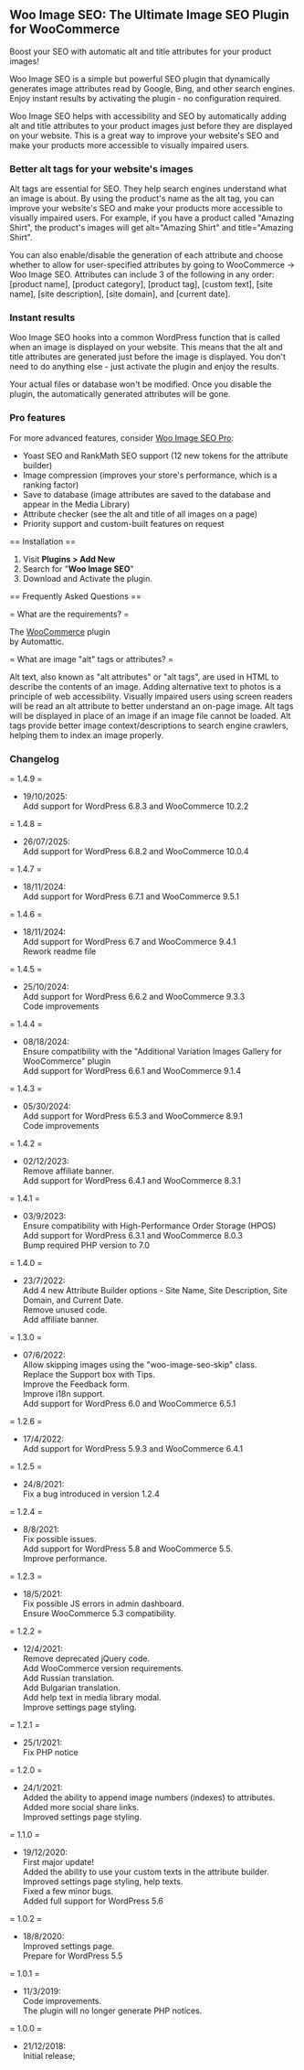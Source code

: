## Woo Image SEO: The Ultimate Image SEO Plugin for WooCommerce

Boost your SEO with automatic alt and title attributes for your product images!

Woo Image SEO is a simple but powerful SEO plugin that dynamically generates image attributes read by Google, Bing, and other search engines. Enjoy instant results by activating the plugin - no configuration required.

Woo Image SEO helps with accessibility and SEO by automatically adding alt and title attributes to your product images just before they are displayed on your website. This is a great way to improve your website's SEO and make your products more accessible to visually impaired users.

### Better alt tags for your website's images

Alt tags are essential for SEO. They help search engines understand what an image is about. By using the product's name as the alt tag, you can improve your website's SEO and make your products more accessible to visually impaired users. For example, if you have a product called "Amazing Shirt", the product's images will get alt="Amazing Shirt" and title="Amazing Shirt".

You can also enable/disable the generation of each attribute and choose whether to allow for user-specified attributes by going to WooCommerce -> Woo Image SEO. Attributes can include 3 of the following in any order: [product name], [product category], [product tag], [custom text], [site name], [site description], [site domain], and [current date].

### Instant results

Woo Image SEO hooks into a common WordPress function that is called when an image is displayed on your website. This means that the alt and title attributes are generated just before the image is displayed. You don't need to do anything else - just activate the plugin and enjoy the results.

Your actual files or database won't be modified. Once you disable the plugin, the automatically generated attributes will be gone.

### Pro features

For more advanced features, consider <a href="https://wooimageseo.com/#pro-features">Woo Image SEO Pro</a>:

- Yoast SEO and RankMath SEO support (12 new tokens for the attribute builder)
- Image compression (improves your store's performance, which is a ranking factor)
- Save to database (image attributes are saved to the database and appear in the Media Library)
- Attribute checker (see the alt and title of all images on a page)
- Priority support and custom-built features on request

== Installation ==

1. Visit <strong>Plugins > Add New</strong>
2. Search for "<strong>Woo Image SEO</strong>"
3. Download and Activate the plugin.

== Frequently Asked Questions ==

= What are the requirements? =

The <a href="https://wordpress.org/plugins/woocommerce/">WooCommerce</a> plugin<br /> by Automattic.

= What are image "alt" tags or attributes? =

Alt text, also known as "alt attributes" or "alt tags", are used in HTML to describe the contents of an image.
Adding alternative text to photos is a principle of web accessibility. Visually impaired users using screen readers will be read an alt attribute to better understand an on-page image.
Alt tags will be displayed in place of an image if an image file cannot be loaded.
Alt tags provide better image context/descriptions to search engine crawlers, helping them to index an image properly.

### Changelog

= 1.4.9 =
* 19/10/2025:  
  Add support for WordPress 6.8.3 and WooCommerce 10.2.2

= 1.4.8 =
* 26/07/2025:  
  Add support for WordPress 6.8.2 and WooCommerce 10.0.4

= 1.4.7 =
* 18/11/2024:  
  Add support for WordPress 6.7.1 and WooCommerce 9.5.1

= 1.4.6 =
* 18/11/2024:  
  Add support for WordPress 6.7 and WooCommerce 9.4.1  
  Rework readme file

= 1.4.5 =
* 25/10/2024:  
  Add support for WordPress 6.6.2 and WooCommerce 9.3.3  
  Code improvements  

= 1.4.4 =
* 08/18/2024:  
  Ensure compatibility with the "Additional Variation Images Gallery for WooCommerce" plugin  
  Add support for WordPress 6.6.1 and WooCommerce 9.1.4

= 1.4.3 =
* 05/30/2024:  
  Add support for WordPress 6.5.3 and WooCommerce 8.9.1  
  Code improvements

= 1.4.2 =
* 02/12/2023:  
  Remove affiliate banner.  
  Add support for WordPress 6.4.1 and WooCommerce 8.3.1

= 1.4.1 =
* 03/9/2023:  
  Ensure compatibility with High-Performance Order Storage (HPOS)  
  Add support for WordPress 6.3.1 and WooCommerce 8.0.3  
  Bump required PHP version to 7.0

= 1.4.0 =
* 23/7/2022:  
  Add 4 new Attribute Builder options - Site Name, Site Description, Site Domain, and Current Date.  
  Remove unused code.  
  Add affiliate banner.

= 1.3.0 =
* 07/6/2022:  
  Allow skipping images using the "woo-image-seo-skip" class.  
  Replace the Support box with Tips.  
  Improve the Feedback form.  
  Improve i18n support.  
  Add support for WordPress 6.0 and WooCommerce 6.5.1

= 1.2.6 =
* 17/4/2022:  
  Add support for WordPress 5.9.3 and WooCommerce 6.4.1

= 1.2.5 =
* 24/8/2021:  
  Fix a bug introduced in version 1.2.4

= 1.2.4 =
* 8/8/2021:  
  Fix possible issues.  
  Add support for WordPress 5.8 and WooCommerce 5.5.  
  Improve performance.

= 1.2.3 =
* 18/5/2021:  
  Fix possible JS errors in admin dashboard.  
  Ensure WooCommerce 5.3 compatibility.

= 1.2.2 =
* 12/4/2021:  
  Remove deprecated jQuery code.  
  Add WooCommerce version requirements.  
  Add Russian translation.  
  Add Bulgarian translation.  
  Add help text in media library modal.  
  Improve settings page styling.

= 1.2.1 =
* 25/1/2021:  
  Fix PHP notice

= 1.2.0 =
* 24/1/2021:  
  Added the ability to append image numbers (indexes) to attributes.  
  Added more social share links.  
  Improved settings page styling.

= 1.1.0 =
* 19/12/2020:  
  First major update!  
  Added the ability to use your custom texts in the attribute builder.  
  Improved settings page styling, help texts.  
  Fixed a few minor bugs.  
  Added full support for WordPress 5.6

= 1.0.2 =
* 18/8/2020:  
  Improved settings page.  
  Prepare for WordPress 5.5

= 1.0.1 =
* 11/3/2019:  
  Code improvements.  
  The plugin will no longer generate PHP notices.

= 1.0.0 =
* 21/12/2018:  
  Initial release;
